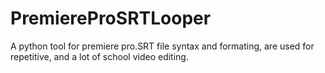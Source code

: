 # PremiereProSRTLooper

A python tool for premiere pro.SRT file syntax and formating, are used for repetitive, and a lot of school video editing.


